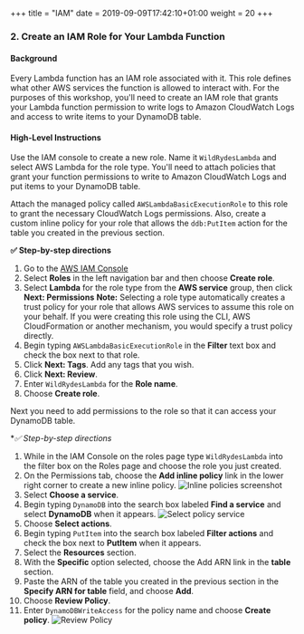 +++
title = "IAM"
date = 2019-09-09T17:42:10+01:00
weight = 20
+++

### 2. Create an IAM Role for Your Lambda Function

#### Background

Every Lambda function has an IAM role associated with it. This role defines what other AWS services the function is allowed to interact with. For the purposes of this workshop, you'll need to create an IAM role that grants your Lambda function permission to write logs to Amazon CloudWatch Logs and access to write items to your DynamoDB table.

#### High-Level Instructions

Use the IAM console to create a new role. Name it `WildRydesLambda` and select AWS Lambda for the role type. You'll need to attach policies that grant your function permissions to write to Amazon CloudWatch Logs and put items to your DynamoDB table.

Attach the managed policy called `AWSLambdaBasicExecutionRole` to this role to grant the necessary CloudWatch Logs permissions. Also, create a custom inline policy for your role that allows the `ddb:PutItem` action for the table you created in the previous section.

**:white_check_mark: Step-by-step directions**

1. Go to the [AWS IAM Console][iam-console]
1. Select **Roles** in the left navigation bar and then choose **Create role**.
1. Select **Lambda** for the role type from the **AWS service** group, then click **Next: Permissions**
    **Note:** Selecting a role type automatically creates a trust policy for your role that allows AWS services to assume this role on your behalf. If you were creating this role using the CLI, AWS CloudFormation or another mechanism, you would specify a trust policy directly.
1. Begin typing `AWSLambdaBasicExecutionRole` in the **Filter** text box and check the box next to that role.
1. Click **Next: Tags**. Add any tags that you wish.
1. Click **Next: Review**.
1. Enter `WildRydesLambda` for the **Role name**.
1. Choose **Create role**. 

Next you need to add permissions to the role so that it can access your DynamoDB table.

**:white_check_mark: Step-by-step directions*

1. While in the IAM Console on the roles page type `WildRydesLambda` into the filter box on the Roles page and choose the role you just created.
1. On the Permissions tab, choose the **Add inline policy** link in the lower right corner to create a new inline policy.
    ![Inline policies screenshot](/images/wildrydes/inline-policies.png)
1. Select **Choose a service**.
1. Begin typing `DynamoDB` into the search box labeled **Find a service** and select **DynamoDB** when it appears.
    ![Select policy service](/images/wildrydes/select-policy-service.png)
1. Choose **Select actions**.
1. Begin typing `PutItem` into the search box labeled **Filter actions** and check the box next to **PutItem** when it appears.
1. Select the **Resources** section.
1. With the **Specific** option selected, choose the Add ARN link in the **table** section.
1. Paste the ARN of the table you created in the previous section in the **Specify ARN for table** field, and choose **Add**.
1. Choose **Review Policy**.
1. Enter `DynamoDBWriteAccess` for the policy name and choose **Create policy**.
    ![Review Policy](/images/wildrydes/review-policy.png)

[iam-console]: https://console.aws.amazon.com/iam/home